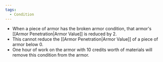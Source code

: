 ```yaml
---
tags:
  - Condition
---
```

- When a piece of armor has the broken armor condition, that armor's [[Armor Penetration|Armor Value]] is reduced by 2. 
- This cannot reduce the [[Armor Penetration|Armor Value]] of a piece of armor below 0.
- One hour of work on the armor with 10 credits worth of materials will remove this condition from the armor.
